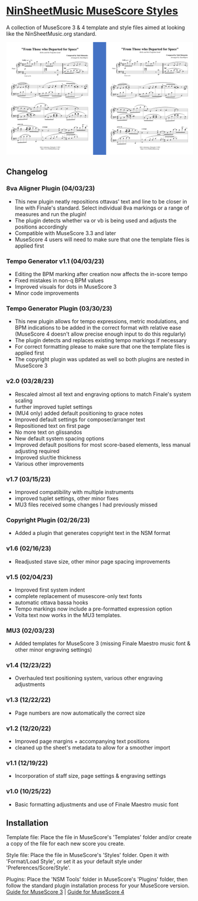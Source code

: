 # [NinSheetMusic MuseScore Styles](https://www.ninsheetmusic.org/forum/index.php?topic=12538)
A collection of MuseScore 3 &amp; 4 template and style files aimed at looking like the NinSheetMusic.org standard.

![Example of the template in use](/examples/templates-v2.0.png)

## Changelog

### 8va Aligner Plugin (04/03/23)
- This new plugin neatly repositions ottavas' text and line to be closer in line with Finale's standard. Select individual 8va markings or a range of measures and run the plugin!
- The plugin detects whether va or vb is being used and adjusts the positions accordingly
- Compatible with MuseScore 3.3 and later
- MuseScore 4 users will need to make sure that one the template files is applied first
### Tempo Generator v1.1 (04/03/23)
- Editing the BPM marking after creation now affects the in-score tempo
- Fixed mistakes in non-q BPM values
- Improved visuals for dots in MuseScore 3
- Minor code improvements
### Tempo Generator Plugin (03/30/23)
- This new plugin allows for tempo expressions, metric modulations, and BPM indications to be added in the correct format with relative ease (MuseScore 4 doesn't allow precise enough input to do this regularly)
- The plugin detects and replaces existing tempo markings if necessary
- For correct formatting please to make sure that one the template files is applied first
- The copyright plugin was updated as well so both plugins are nested in MuseScore 3
### v2.0 (03/28/23)
- Rescaled almost all text and engraving options to match Finale's system scaling
- further improved tuplet settings
- (MU4 only) added default positioning to grace notes
- Improved default settings for composer/arranger text
- Repositioned text on first page
- No more text on glissandos
- New default system spacing options
- Improved default positions for most score-based elements, less manual adjusting required
- Improved slur/tie thickness
- Various other improvements
### v1.7 (03/15/23)
- Improved compatibility with multiple instruments
- improved tuplet settings, other minor fixes
- MU3 files received some changes I had previously missed
### Copyright Plugin (02/26/23)
- Added a plugin that generates copyright text in the NSM format
### v1.6 (02/16/23)
- Readjusted stave size, other minor page spacing improvements
### v1.5 (02/04/23)
- Improved first system indent
- complete replacement of musescore-only text fonts
- automatic ottava bassa hooks
- Tempo markings now include a pre-formatted expression option
- Volta text now works in the MU3 templates.
### MU3 (02/03/23)
- Added templates for MuseScore 3 (missing Finale Maestro music font & other minor engraving settings)
### v1.4 (12/23/22)
- Overhauled text positioning system, various other engraving adjustments
### v1.3 (12/22/22)
- Page numbers are now automatically the correct size
### v1.2 (12/20/22)
- Improved page margins + accompanying text positions
- cleaned up the sheet's metadata to allow for a smoother import
### v1.1 (12/19/22)
- Incorporation of staff size, page settings & engraving settings
### v1.0 (10/25/22)
- Basic formatting adjustments and use of Finale Maestro music font

## Installation
Template file: Place the file in MuseScore's 'Templates' folder and/or create a copy of the file for each new score you create.

Style file: Place the file in MuseScore's 'Styles' folder. Open it with 'Format/Load Style', or set it as your default style under 'Preferences/Score/Style'.

Plugins: Place the 'NSM Tools' folder in MuseScore's 'Plugins' folder, then follow the standard plugin installation process for your MuseScore version.
[Guide for MuseScore 3](https://musescore.org/handbook/3/plugins#installation) | [Guide for MuseScore 4](https://musescore.org/handbook/4/plugins#installation)
